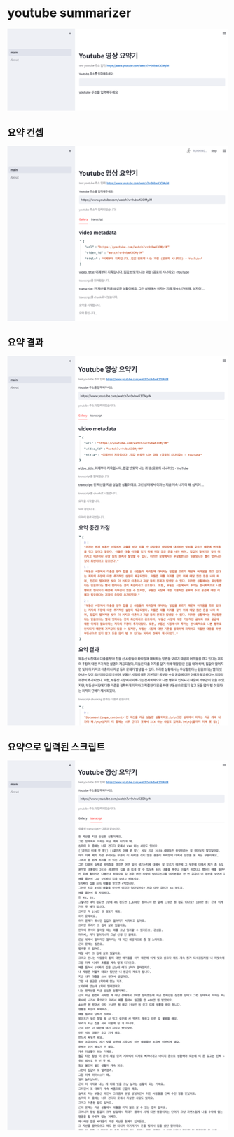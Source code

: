 # youtube summarizer
![youtube summarizer](./image/main%20page.png)
## 요약 컨셉
![youtube summarizer start](./image/summarization_start.png)
## 요약 결과
![summarization result](./image/summarization_res.png)
## 요약으로 입력된 스크립트
![youtube transcript](./image/transcript.png)